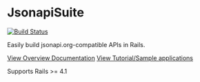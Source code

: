 # JsonapiSuite

[![Build Status](https://travis-ci.org/jsonapi-suite/jsonapi_suite.svg?branch=master)](https://travis-ci.org/jsonapi-suite/jsonapi_suite)

Easily build jsonapi.org-compatible APIs in Rails.

[View Overview Documentation](https://jsonapi-suite.github.io/jsonapi_suite)
[View Tutorial/Sample applications](https://gist.github.com/richmolj/c7f1adca75f614bb71b27f259ff3c37a) 

Supports Rails >= 4.1
